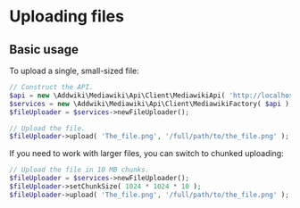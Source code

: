 # Uploading files

## Basic usage

To upload a single, small-sized file:

```php
// Construct the API.
$api = new \Addwiki\Mediawiki\Api\Client\MediawikiApi( 'http://localhost/w/api.php' );
$services = new \Addwiki\Mediawiki\Api\Client\MediawikiFactory( $api );
$fileUploader = $services->newFileUploader();

// Upload the file.
$fileUploader->upload( 'The_file.png', '/full/path/to/the_file.png' );
```

If you need to work with larger files, you can switch to chunked uploading:

```php
// Upload the file in 10 MB chunks.
$fileUploader = $services->newFileUploader();
$fileUploader->setChunkSize( 1024 * 1024 * 10 );
$fileUploader->upload( 'The_file.png', '/full/path/to/the_file.png' );
```
